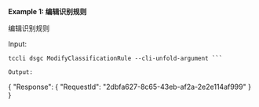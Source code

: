 **Example 1: 编辑识别规则**

编辑识别规则

Input: 

```
tccli dsgc ModifyClassificationRule --cli-unfold-argument ```

Output: 
```
{
    "Response": {
        "RequestId": "2dbfa627-8c65-43eb-af2a-2e2e114af999"
    }
}
```

